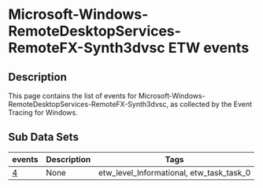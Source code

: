 # Microsoft-Windows-RemoteDesktopServices-RemoteFX-Synth3dvsc ETW events

## Description
This page contains the list of events for Microsoft-Windows-RemoteDesktopServices-RemoteFX-Synth3dvsc, as collected by the Event Tracing for Windows.

## Sub Data Sets
|events|Description|Tags|
|---|---|---|
|[4](events/event-4.md)|None|etw_level_Informational, etw_task_task_0|
